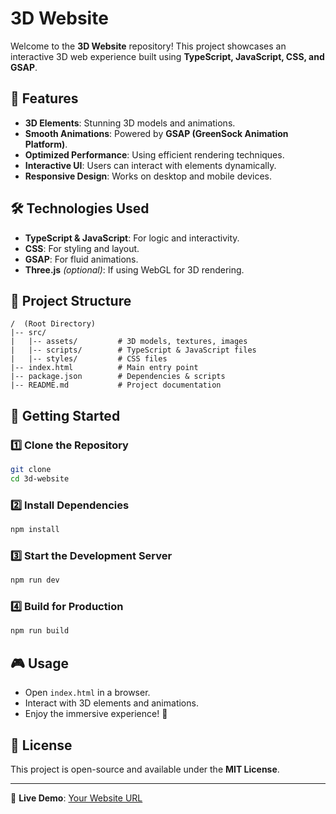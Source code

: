 
# 3D Website

Welcome to the **3D Website** repository! This project showcases an interactive 3D web experience built using **TypeScript, JavaScript, CSS, and GSAP**.

## 🚀 Features
- **3D Elements**: Stunning 3D models and animations.
- **Smooth Animations**: Powered by **GSAP (GreenSock Animation Platform)**.
- **Optimized Performance**: Using efficient rendering techniques.
- **Interactive UI**: Users can interact with elements dynamically.
- **Responsive Design**: Works on desktop and mobile devices.

## 🛠️ Technologies Used
- **TypeScript & JavaScript**: For logic and interactivity.
- **CSS**: For styling and layout.
- **GSAP**: For fluid animations.
- **Three.js** *(optional)*: If using WebGL for 3D rendering.

## 📂 Project Structure
```
/  (Root Directory)
|-- src/
|   |-- assets/         # 3D models, textures, images
|   |-- scripts/        # TypeScript & JavaScript files
|   |-- styles/         # CSS files
|-- index.html          # Main entry point
|-- package.json        # Dependencies & scripts
|-- README.md           # Project documentation
```

## 🏃 Getting Started
### 1️⃣ Clone the Repository
```bash
git clone 
cd 3d-website
```

### 2️⃣ Install Dependencies
```bash
npm install
```

### 3️⃣ Start the Development Server
```bash
npm run dev
```

### 4️⃣ Build for Production
```bash
npm run build
```

## 🎮 Usage
- Open `index.html` in a browser.
- Interact with 3D elements and animations.
- Enjoy the immersive experience! 🎉

## 📝 License
This project is open-source and available under the **MIT License**.

---

🔗 **Live Demo**: [Your Website URL](https://yourwebsite.com)
